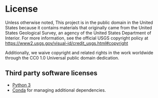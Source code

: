 License
=======

Unless otherwise noted, This project is in the public domain in the United
States because it contains materials that originally came from the United
States Geological Survey, an agency of the United States Department of
Interior. For more information, see the official USGS copyright policy at
https://www2.usgs.gov/visual-id/credit_usgs.html#copyright

Additionally, we waive copyright and related rights in the work
worldwide through the CC0 1.0 Universal public domain dedication.


Third party software licenses
--------------------------------------

 - [Python 3](https://docs.python.org/3/license.html)
 - [Conda](https://conda.io/en/latest/license.html) for managing
   additional dependencies.


 